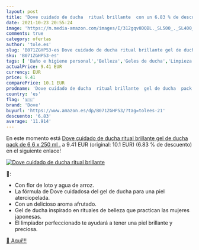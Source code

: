 ```yaml
---
layout: post
title: 'Dove cuidado de ducha  ritual brillante  con un 6.83 % de descuento'
date: 2021-10-23 20:55:24
image: 'https://m.media-amazon.com/images/I/312gqv0DQBL._SL500_._SL400_.jpg'
comments: true
category: ofertas
author: 'tole.es'
slug: 'B071ZGHP53-es Dove cuidado de ducha ritual brillante gel de ducha pack...'
sku: 'B071ZGHP53-es'
tags: [ 'Baño e higiene personal','Belleza','Geles de ducha','Limpieza personal','de','dove','ducha','gel', ]
actualPrice: 9.41 EUR
currency: EUR
price: 9.41
comparePrice: 10.1 EUR
prodname: 'Dove cuidado de ducha  ritual brillante  gel de ducha  pack de 6  6 x 250 ml .'
country: 'es'
flag: '🇪🇸'
brand: 'Dove'
buyurl: 'https://www.amazon.es/dp/B071ZGHP53/?tag=tolees-21'
descuento: '6.83'
average: '11.914'
---
```


En este momento está [Dove cuidado de ducha  ritual brillante  gel de ducha  pack de 6  6 x 250 ml .](https://www.amazon.es/dp/B071ZGHP53/?tag=tolees-21) a 9.41 EUR (original: 10.1 EUR) (6.83 %  de descuento) en el siguiente enlace!

[![Dove cuidado de ducha  ritual brillante ](https://m.media-amazon.com/images/I/312gqv0DQBL._SL500_._SL400_.jpg)](https://www.amazon.es/dp/B071ZGHP53/?tag=tolees-21)

🔎:

- Con flor de loto y agua de arroz.
- La fórmula de Dove cuidadosa del gel de ducha para una piel aterciopelada.
- Con un delicioso aroma afrutado.
- Gel de ducha inspirado en rituales de belleza que practican las mujeres japonesas.
- El limpiador perfeccionado te ayudará a tener una piel brillante y preciosa.

[🛒 Aquí!!!](https://www.amazon.es/dp/B071ZGHP53/?tag=tolees-21)
